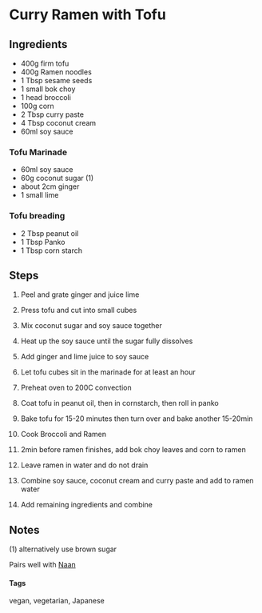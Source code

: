 # Curry Ramen with Tofu

## Ingredients 

* 400g firm tofu
* 400g Ramen noodles 
* 1 Tbsp sesame seeds 
* 1 small bok choy
* 1 head broccoli
* 100g corn
* 2 Tbsp curry paste
* 4 Tbsp coconut cream
* 60ml soy sauce

### Tofu Marinade 

* 60ml soy sauce 
* 60g coconut sugar (1)
* about 2cm ginger 
* 1 small lime 

### Tofu breading

* 2 Tbsp peanut oil
* 1 Tbsp Panko
* 1 Tbsp corn starch


## Steps 

1. Peel and grate ginger and juice lime
2. Press tofu and cut into small cubes 
3. Mix coconut sugar and soy sauce together
4. Heat up the soy sauce until the sugar fully dissolves 
5. Add ginger and lime juice to soy sauce
6. Let tofu cubes sit in the marinade for at least an hour

7. Preheat oven to 200C convection
8. Coat tofu in peanut oil, then in cornstarch, then roll in panko
9. Bake tofu for 15-20 minutes then turn over and bake another 15-20min

10. Cook Broccoli and Ramen 
11. 2min before ramen finishes, add bok choy leaves and corn to ramen
12. Leave ramen in water and do not drain 
12. Combine soy sauce, coconut cream and curry paste and add to ramen water 
13. Add remaining ingredients and combine

## Notes 

(1) alternatively use brown sugar

Pairs well with [Naan](Naan.html)

#### Tags
vegan, vegetarian, Japanese
